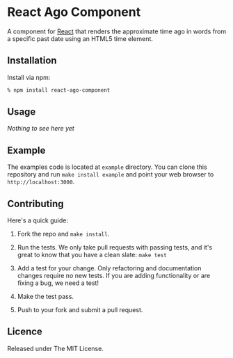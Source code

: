 # React Ago Component

A component for [React][1] that renders the approximate time ago in words from a specific past date using an HTML5 time element.


## Installation

Install via npm:

```bash
% npm install react-ago-component
```


## Usage

*Nothing to see here yet*


## Example

The examples code is located at `example` directory. You can clone this repository and run `make install example` and point your web browser to
`http://localhost:3000`.


## Contributing

Here's a quick guide:

1. Fork the repo and `make install`.

2. Run the tests. We only take pull requests with passing tests, and it's great to know that you have a clean slate: `make test`

3. Add a test for your change. Only refactoring and documentation changes require no new tests. If you are adding functionality or are fixing a bug, we need a test!

4. Make the test pass.

5. Push to your fork and submit a pull request.


## Licence

Released under The MIT License.



[1]: http://facebook.github.io/react/
